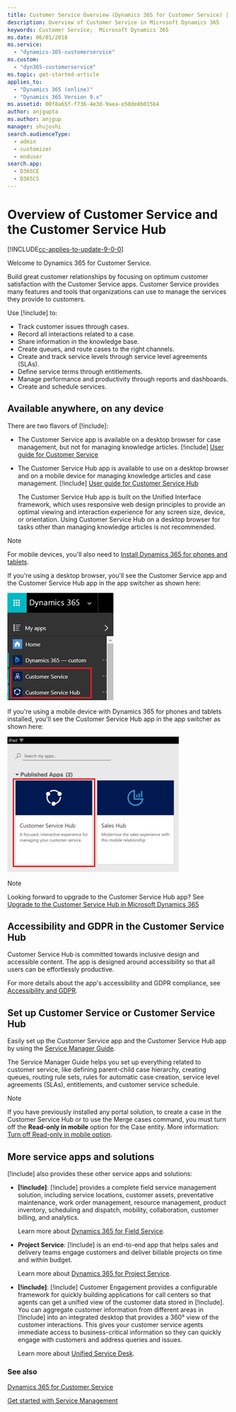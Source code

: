```yaml
---
title: Customer Service Overview (Dynamics 365 for Customer Service) | MicrosoftDocs
description: Overview of Customer Service in Microsoft Dynamics 365
keywords: Customer Service;  Microsoft Dynamics 365
ms.date: 06/01/2018
ms.service: 
  - "dynamics-365-customerservice"
ms.custom: 
  - "dyn365-customerservice"
ms.topic: get-started-article
applies_to: 
  - "Dynamics 365 (online)"
  - "Dynamics 365 Version 9.x"
ms.assetid: 00f8a65f-f736-4e3d-9aea-e50de8b015b4
author: anjgupta
ms.author: anjgup
manager: shujoshi
search.audienceType: 
  - admin
  - customizer
  - enduser
search.app: 
  - D365CE
  - D365CS
---
```


# Overview of Customer Service and the Customer Service Hub

[!INCLUDE[cc-applies-to-update-9-0-0](../includes/cc_applies_to_update_9_0_0.md)]

Welcome to Dynamics 365 for Customer Service.

Build great customer relationships by focusing on optimum customer satisfaction with the Customer Service apps. Customer Service provides many features and tools that organizations can use to manage the services they provide to customers.   

Use [!include[](../includes/pn-ms-dyn-365-for-customer-service.md)] to:

- Track customer issues through cases.
- Record all interactions related to a case.
- Share information in the knowledge base.
- Create queues, and route cases to the right channels.
- Create and track service levels through service level agreements (SLAs). 
- Define service terms through entitlements.
- Manage performance and productivity through reports and dashboards.
- Create and schedule services.

 
##   Available anywhere, on any device
There are two flavors of [!include[](../includes/pn-ms-dyn-365-for-customer-service.md)]:

- The Customer Service app is available on a desktop browser for case management, but not for managing knowledge articles. [!include[](../includes/proc-more-information.md)] [User guide for Customer Service](user-guide-customer-service.md)

- The Customer Service Hub app is available to use on a desktop browser and on a mobile device for managing knowledge articles and case management.  [!include[](../includes/proc-more-information.md)] [User guide for Customer Service Hub](user-guide-customer-service-hub.md)

    The Customer Service Hub app is built on the Unified Interface framework, which uses responsive web design principles to provide an optimal viewing and interaction experience for any screen size, device, or orientation. Using Customer Service Hub on a desktop browser for tasks other than managing knowledge articles is not recommended. 

> [!NOTE]
> For mobile devices, you'll also need to [Install Dynamics 365 for phones and tablets](../mobile-app/Install-Dynamics-365-for-phones-and-tablets.md).

If you're using a desktop browser, you'll see the Customer Service app and the Customer Service Hub app in the app switcher as shown here:

![open-sitemap](media/open-csh-sitemap-overview.png "Customer Service Hub sitemap")

If you're using a mobile device with Dynamics 365 for phones and tablets installed, you'll see the Customer Service Hub app in the app switcher as shown here:

![csh-mobile](media/ChooseAnApp_1.png "Customer Service Hub on mobile")

> [!NOTE]
> Looking forward to upgrade to the Customer Service Hub app? See [Upgrade to the Customer Service Hub in Microsoft Dynamics 365](upgrade-ish-csh.md)

## Accessibility and GDPR in the Customer Service Hub 

Customer Service Hub is committed towards inclusive design and accessible content. The app is designed around accessibility so that all users can be effortlessly productive.

For more details about the app's accessibility and GDPR compliance, see [Accessibility and GDPR](user-guide-customer-service-hub.md#accessibility-and-gdpr).

## Set up Customer Service or Customer Service Hub

Easily set up the Customer Service app and the Customer Service Hub app by using the [Service Manager Guide](service-manager-guide.md).  

The Service Manager Guide helps you set up everything related to customer service, like defining parent-child case hierarchy, creating queues, routing rule sets, rules for automatic case creation, service level agreements (SLAs), entitlements, and customer service schedule.

> [!NOTE]
> If you have previously installed any portal solution, to create a case in the Customer Service Hub or to use the Merge cases command, you must turn off the **Read-only in mobile** option for the Case entity. More information: [Turn off Read-only in mobile option](../customize/edit-entities.md#enable-or-disable-entity-options).

## More service apps and solutions

[!include[](../includes/pn-dynamics-crm.md)] also provides these other service apps and solutions:

- **[!include[](../includes/pn-field-service.md)]**: [!include[](../includes/pn-dyn-365-field-service.md)] provides a complete field service management solution, including service locations, customer assets, preventative maintenance, work order management, resource management, product inventory, scheduling and dispatch, mobility, collaboration, customer billing, and analytics. 

   Learn more about [Dynamics 365 for Field Service](../field-service/overview.md).

- **Project Service**: [!include[](../includes/pn-dyn-365-project-service-auto.md)] is an end-to-end app that helps sales and delivery teams engage customers and deliver billable projects on time and within budget. 

   Learn more about [Dynamics 365 for Project Service](../project-service/overview.md).

- **[!include[](../includes/pn-unified-service-desk.md)]**: [!include[](../includes/pn-unified-service-desk-for-crm.md)] Customer Engagement provides a configurable framework for quickly building applications for call centers so that agents can get a unified view of the customer data stored in [!include[](../includes/pn-dynamics-crm.md)]. You can aggregate customer information from different areas in [!include[](../includes/pn-dynamics-crm.md)] into an integrated desktop that provides a 360° view of the customer interactions. This gives your customer service agents immediate access to business-critical information so they can quickly engage with customers and address queries and issues.
   
   Learn more about [Unified Service Desk](../unified-service-desk/admin/overview-unified-service-desk.md).

### See also  

[Dynamics 365 for Customer Service](https://www.microsoft.com/en-in/dynamics365/customer-service)

[Get started with Service Management](../customer-service/service-manager-guide.md)


